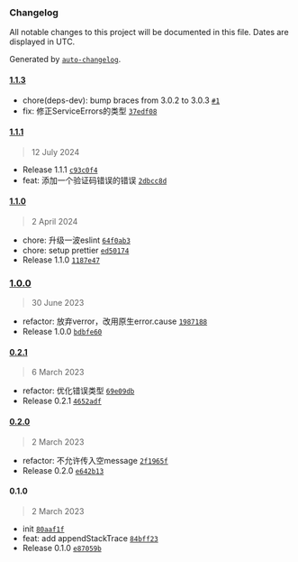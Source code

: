 ### Changelog

All notable changes to this project will be documented in this file. Dates are displayed in UTC.

Generated by [`auto-changelog`](https://github.com/CookPete/auto-changelog).

#### [1.1.3](https://github.com/bangbang93/node-service-errors/compare/1.1.1...1.1.3)

- chore(deps-dev): bump braces from 3.0.2 to 3.0.3 [`#1`](https://github.com/bangbang93/node-service-errors/pull/1)
- fix: 修正ServiceErrors的类型 [`37edf08`](https://github.com/bangbang93/node-service-errors/commit/37edf085a6f62020e78af1a30ec0b35366c57d99)

#### [1.1.1](https://github.com/bangbang93/node-service-errors/compare/1.1.0...1.1.1)

> 12 July 2024

- Release 1.1.1 [`c93c0f4`](https://github.com/bangbang93/node-service-errors/commit/c93c0f44cd56550576a076b3aae2c74c22f61211)
- feat: 添加一个验证码错误的错误 [`2dbcc8d`](https://github.com/bangbang93/node-service-errors/commit/2dbcc8d8bc82812497ae9d240018be0b58ed706f)

#### [1.1.0](https://github.com/bangbang93/node-service-errors/compare/1.0.0...1.1.0)

> 2 April 2024

- chore: 升级一波eslint [`64f0ab3`](https://github.com/bangbang93/node-service-errors/commit/64f0ab3d1b341393b439bc33f9b743244877e888)
- chore: setup prettier [`ed50174`](https://github.com/bangbang93/node-service-errors/commit/ed5017445172591e66c765c4ab1f569de5bd348e)
- Release 1.1.0 [`1187e47`](https://github.com/bangbang93/node-service-errors/commit/1187e47790bc1a50410447b7e4f9649901fbaeb7)

### [1.0.0](https://github.com/bangbang93/node-service-errors/compare/0.2.1...1.0.0)

> 30 June 2023

- refactor: 放弃verror，改用原生error.cause [`1987188`](https://github.com/bangbang93/node-service-errors/commit/1987188467229b6e2a875c7d41434fdc21123ca6)
- Release 1.0.0 [`bdbfe60`](https://github.com/bangbang93/node-service-errors/commit/bdbfe60fc208cfc50bf07d5391674ab39ad6b0e2)

#### [0.2.1](https://github.com/bangbang93/node-service-errors/compare/0.2.0...0.2.1)

> 6 March 2023

- refactor: 优化错误类型 [`69e09db`](https://github.com/bangbang93/node-service-errors/commit/69e09db8596e22a766209a2bf5fd9f1db0f0a17c)
- Release 0.2.1 [`4652adf`](https://github.com/bangbang93/node-service-errors/commit/4652adfd5b9bc3f4f32c4234d40d5bd7427cf6bc)

#### [0.2.0](https://github.com/bangbang93/node-service-errors/compare/0.1.0...0.2.0)

> 2 March 2023

- refactor: 不允许传入空message [`2f1965f`](https://github.com/bangbang93/node-service-errors/commit/2f1965fbb6523ee18f3147d311515752a4493097)
- Release 0.2.0 [`e642b13`](https://github.com/bangbang93/node-service-errors/commit/e642b13d5c1d76d885a268d81b42b834f81dffe7)

#### 0.1.0

> 2 March 2023

- init [`80aaf1f`](https://github.com/bangbang93/node-service-errors/commit/80aaf1f9d7a4fff5b4ccb948eca30f8ff4817d05)
- feat: add appendStackTrace [`84bff23`](https://github.com/bangbang93/node-service-errors/commit/84bff23eab9bb0c4070fe63cb8de54403d6930fd)
- Release 0.1.0 [`e87059b`](https://github.com/bangbang93/node-service-errors/commit/e87059b0fd8bca740e05c5cea3d114a2e3563490)

